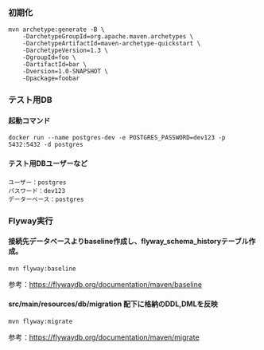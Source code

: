 ### 初期化
```
mvn archetype:generate -B \
    -DarchetypeGroupId=org.apache.maven.archetypes \
    -DarchetypeArtifactId=maven-archetype-quickstart \
    -DarchetypeVersion=1.3 \
    -DgroupId=foo \
    -DartifactId=bar \
    -Dversion=1.0-SNAPSHOT \
    -Dpackage=foobar
```

### テスト用DB
#### 起動コマンド
```
docker run --name postgres-dev -e POSTGRES_PASSWORD=dev123 -p 5432:5432 -d postgres 
```
#### テスト用DBユーザーなど
```
ユーザー：postgres
パスワード：dev123
データーベース：postgres
```

### Flyway実行
#### 接続先データベースよりbaseline作成し、flyway_schema_historyテーブル作成。
```
mvn flyway:baseline
```
参考：https://flywaydb.org/documentation/maven/baseline


#### src/main/resources/db/migration 配下に格納のDDL,DMLを反映
```
mvn flyway:migrate
```
参考：https://flywaydb.org/documentation/maven/migrate

